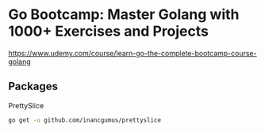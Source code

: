 # Go Bootcamp: Master Golang with 1000+ Exercises and Projects

https://www.udemy.com/course/learn-go-the-complete-bootcamp-course-golang

## Packages

PrettySlice

```sh
go get -u github.com/inancgumus/prettyslice
```
